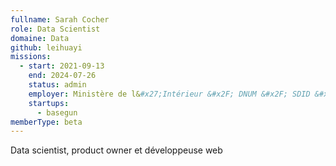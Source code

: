 ```yaml
---
fullname: Sarah Cocher
role: Data Scientist
domaine: Data
github: leihuayi
missions:
  - start: 2021-09-13
    end: 2024-07-26
    status: admin
    employer: Ministère de l&#x27;Intérieur &#x2F; DNUM &#x2F; SDID &#x2F; Fabrique Numérique
    startups:
      - basegun
memberType: beta
---
```

Data scientist, product owner et développeuse web
